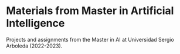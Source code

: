 # Materials from Master in Artificial Intelligence

Projects and assignments from the Master in AI at Universidad Sergio Arboleda (2022-2023).
